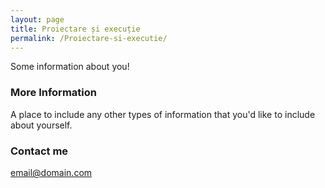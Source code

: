 ```yaml
---
layout: page
title: Proiectare și execuție
permalink: /Proiectare-si-executie/
---
```


Some information about you!

### More Information

A place to include any other types of information that you'd like to include about yourself.

### Contact me

[email@domain.com](mailto:email@domain.com)